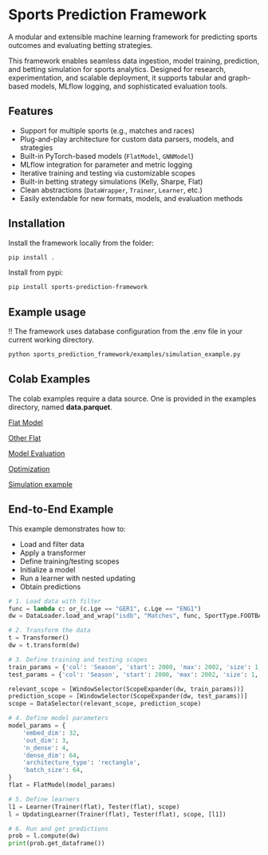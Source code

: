 # Sports Prediction Framework

A modular and extensible machine learning framework for predicting sports outcomes and evaluating betting strategies.

This framework enables seamless data ingestion, model training, prediction, and betting simulation for sports analytics. Designed for research, experimentation, and scalable deployment, it supports tabular and graph-based models, MLflow logging, and sophisticated evaluation tools.

## Features

- Support for multiple sports (e.g., matches and races)
- Plug-and-play architecture for custom data parsers, models, and strategies
- Built-in PyTorch-based models (`FlatModel`, `GNNModel`)
- MLflow integration for parameter and metric logging
- Iterative training and testing via customizable scopes
- Built-in betting strategy simulations (Kelly, Sharpe, Flat)
- Clean abstractions (`DataWrapper`, `Trainer`, `Learner`, etc.)
- Easily extendable for new formats, models, and evaluation methods


## Installation

Install the framework locally from the folder:

```bash
pip install .
```

Install from pypi:
```bash
pip install sports-prediction-framework
```

## Example usage

!! The framework uses database configuration from the .env file in your current working directory.
```bash
python sports_prediction_framework/examples/simulation_example.py
```
## Colab Examples
The colab examples require a data source. One is provided in the examples directory, named **data.parquet**.

[Flat Model](https://colab.research.google.com/drive/1cvTSVJl9IKZ5zetAArQoUHMiGpkao_N1?usp=sharing)

[Other Flat](https://colab.research.google.com/drive/1s_RPveoUixcFV2rnhW3lM3VRf8ynknlg?usp=sharing)

[Model Evaluation](https://colab.research.google.com/drive/1h-C7imynYpMc1OvjwBnfxgcU2mvczJsb?usp=sharing)

[Optimization](https://colab.research.google.com/drive/1PDxtwabuDKNq8BPbRyAJmk8nsWcuTvUy?usp=sharing)

[Simulation example](https://colab.research.google.com/drive/18KNe19nwtR_dQaZLlF6deUjtP77b12B9?usp=sharing)



## End-to-End Example

This example demonstrates how to:

- Load and filter data
- Apply a transformer
- Define training/testing scopes
- Initialize a model
- Run a learner with nested updating
- Obtain predictions

```python
# 1. Load data with filter
func = lambda c: or_(c.Lge == "GER1", c.Lge == "ENG1")
dw = DataLoader.load_and_wrap("isdb", "Matches", func, SportType.FOOTBALL)

# 2. Transform the data
t = Transformer()
dw = t.transform(dw)

# 3. Define training and testing scopes
train_params = {'col': 'Season', 'start': 2000, 'max': 2002, 'size': 1, 'stride': 1}
test_params = {'col': 'Season', 'start': 2000, 'max': 2002, 'size': 1, 'stride': 1}

relevant_scope = [WindowSelector(ScopeExpander(dw, train_params))]
prediction_scope = [WindowSelector(ScopeExpander(dw, test_params))]
scope = DataSelector(relevant_scope, prediction_scope)

# 4. Define model parameters
model_params = {
    'embed_dim': 32,
    'out_dim': 3,
    'n_dense': 4,
    'dense_dim': 64,
    'architecture_type': 'rectangle',
    'batch_size': 64,
}
flat = FlatModel(model_params)

# 5. Define learners
l1 = Learner(Trainer(flat), Tester(flat), scope)
l = UpdatingLearner(Trainer(flat), Tester(flat), scope, [l1])

# 6. Run and get predictions
prob = l.compute(dw)
print(prob.get_dataframe())
```